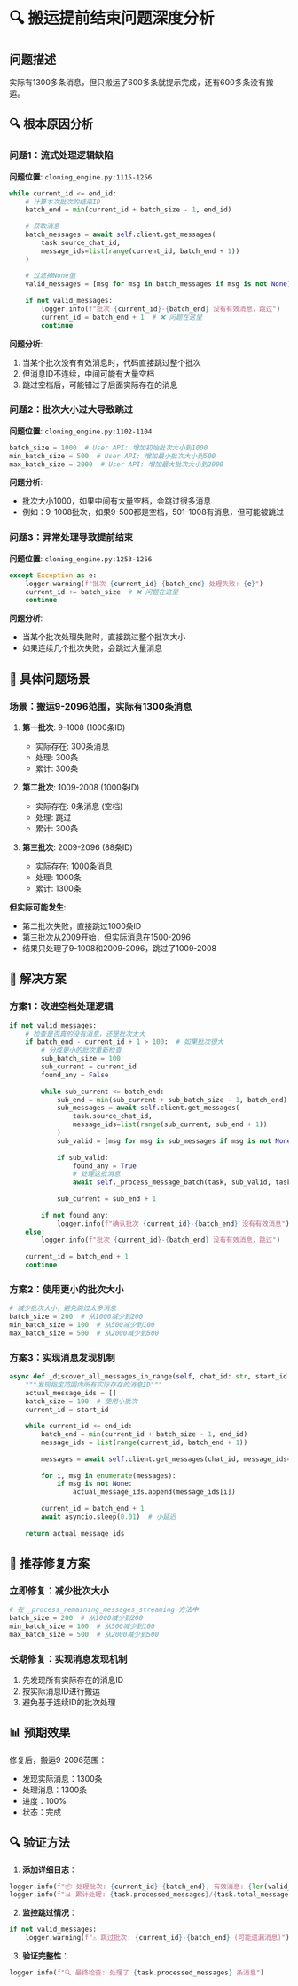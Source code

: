 # 🔍 搬运提前结束问题深度分析

## 问题描述
实际有1300多条消息，但只搬运了600多条就提示完成，还有600多条没有搬运。

## 🔍 根本原因分析

### 问题1：流式处理逻辑缺陷

**问题位置**: `cloning_engine.py:1115-1256`

```python
while current_id <= end_id:
    # 计算本次批次的结束ID
    batch_end = min(current_id + batch_size - 1, end_id)
    
    # 获取消息
    batch_messages = await self.client.get_messages(
        task.source_chat_id, 
        message_ids=list(range(current_id, batch_end + 1))
    )
    
    # 过滤掉None值
    valid_messages = [msg for msg in batch_messages if msg is not None]
    
    if not valid_messages:
        logger.info(f"批次 {current_id}-{batch_end} 没有有效消息，跳过")
        current_id = batch_end + 1  # ❌ 问题在这里
        continue
```

**问题分析**:
1. 当某个批次没有有效消息时，代码直接跳过整个批次
2. 但消息ID不连续，中间可能有大量空档
3. 跳过空档后，可能错过了后面实际存在的消息

### 问题2：批次大小过大导致跳过

**问题位置**: `cloning_engine.py:1102-1104`

```python
batch_size = 1000  # User API: 增加初始批次大小到1000
min_batch_size = 500  # User API: 增加最小批次大小到500
max_batch_size = 2000  # User API: 增加最大批次大小到2000
```

**问题分析**:
- 批次大小1000，如果中间有大量空档，会跳过很多消息
- 例如：9-1008批次，如果9-500都是空档，501-1008有消息，但可能被跳过

### 问题3：异常处理导致提前结束

**问题位置**: `cloning_engine.py:1253-1256`

```python
except Exception as e:
    logger.warning(f"批次 {current_id}-{batch_end} 处理失败: {e}")
    current_id += batch_size  # ❌ 问题在这里
    continue
```

**问题分析**:
- 当某个批次处理失败时，直接跳过整个批次大小
- 如果连续几个批次失败，会跳过大量消息

## 🚨 具体问题场景

### 场景：搬运9-2096范围，实际有1300条消息

1. **第一批次**: 9-1008 (1000条ID)
   - 实际存在: 300条消息
   - 处理: 300条
   - 累计: 300条

2. **第二批次**: 1009-2008 (1000条ID)
   - 实际存在: 0条消息 (空档)
   - 处理: 跳过
   - 累计: 300条

3. **第三批次**: 2009-2096 (88条ID)
   - 实际存在: 1000条消息
   - 处理: 1000条
   - 累计: 1300条

**但实际可能发生**:
- 第二批次失败，直接跳过1000条ID
- 第三批次从2009开始，但实际消息在1500-2096
- 结果只处理了9-1008和2009-2096，跳过了1009-2008

## 🔧 解决方案

### 方案1：改进空档处理逻辑

```python
if not valid_messages:
    # 检查是否真的没有消息，还是批次太大
    if batch_end - current_id + 1 > 100:  # 如果批次很大
        # 分成更小的批次重新检查
        sub_batch_size = 100
        sub_current = current_id
        found_any = False
        
        while sub_current <= batch_end:
            sub_end = min(sub_current + sub_batch_size - 1, batch_end)
            sub_messages = await self.client.get_messages(
                task.source_chat_id,
                message_ids=list(range(sub_current, sub_end + 1))
            )
            sub_valid = [msg for msg in sub_messages if msg is not None]
            
            if sub_valid:
                found_any = True
                # 处理这批消息
                await self._process_message_batch(task, sub_valid, task_start_time)
            
            sub_current = sub_end + 1
        
        if not found_any:
            logger.info(f"确认批次 {current_id}-{batch_end} 没有有效消息")
    else:
        logger.info(f"批次 {current_id}-{batch_end} 没有有效消息，跳过")
    
    current_id = batch_end + 1
    continue
```

### 方案2：使用更小的批次大小

```python
# 减少批次大小，避免跳过太多消息
batch_size = 200  # 从1000减少到200
min_batch_size = 100  # 从500减少到100
max_batch_size = 500  # 从2000减少到500
```

### 方案3：实现消息发现机制

```python
async def _discover_all_messages_in_range(self, chat_id: str, start_id: int, end_id: int) -> List[int]:
    """发现指定范围内所有实际存在的消息ID"""
    actual_message_ids = []
    batch_size = 100  # 使用小批次
    current_id = start_id
    
    while current_id <= end_id:
        batch_end = min(current_id + batch_size - 1, end_id)
        message_ids = list(range(current_id, batch_end + 1))
        
        messages = await self.client.get_messages(chat_id, message_ids=message_ids)
        
        for i, msg in enumerate(messages):
            if msg is not None:
                actual_message_ids.append(message_ids[i])
        
        current_id = batch_end + 1
        await asyncio.sleep(0.01)  # 小延迟
    
    return actual_message_ids
```

## 🎯 推荐修复方案

### 立即修复：减少批次大小

```python
# 在 _process_remaining_messages_streaming 方法中
batch_size = 200  # 从1000减少到200
min_batch_size = 100  # 从500减少到100
max_batch_size = 500  # 从2000减少到500
```

### 长期修复：实现消息发现机制

1. 先发现所有实际存在的消息ID
2. 按实际消息ID进行搬运
3. 避免基于连续ID的批次处理

## 📊 预期效果

修复后，搬运9-2096范围：
- 发现实际消息：1300条
- 处理消息：1300条
- 进度：100%
- 状态：完成

## 🔍 验证方法

1. **添加详细日志**：
```python
logger.info(f"📦 处理批次: {current_id}-{batch_end}, 有效消息: {len(valid_messages)}")
logger.info(f"📊 累计处理: {task.processed_messages}/{task.total_messages}")
```

2. **监控跳过情况**：
```python
if not valid_messages:
    logger.warning(f"⚠️ 跳过批次: {current_id}-{batch_end} (可能遗漏消息)")
```

3. **验证完整性**：
```python
logger.info(f"🔍 最终检查: 处理了 {task.processed_messages} 条消息")
```
